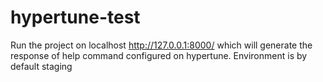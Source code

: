 # hypertune-test
Run the project on localhost http://127.0.0.1:8000/ which will generate the response of help command configured on hypertune.
Environment is by default staging